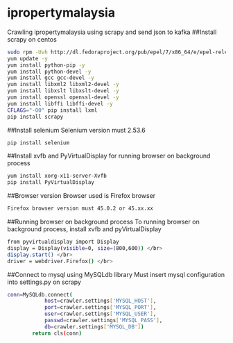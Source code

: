 # ipropertymalaysia
Crawling ipropertymalaysia using scrapy and send json to kafka
##Install scrapy on centos
```bash 
sudo rpm -Uvh http://dl.fedoraproject.org/pub/epel/7/x86_64/e/epel-release-7-5.noarch.rpm </br>
yum update -y 
yum install python-pip -y 
yum install python-devel -y 
yum install gcc gcc-devel -y 
yum install libxml2 libxml2-devel -y 
yum install libxslt libxslt-devel -y 
yum install openssl openssl-devel -y 
yum install libffi libffi-devel -y 
CFLAGS="-O0" pip install lxml 
pip install scrapy 
```

##Install selenium
Selenium version must 2.53.6
```bash
pip install selenium
```
##Install xvfb and PyVirtualDisplay for running browser on background process
```bash
yum install xorg-x11-server-Xvfb 
pip install PyVirtualDisplay 
```
##Browser version
Browser used is Firefox browser
```bash
Firefox browser version must 45.0.2 or 45.xx.xx 
```
##Running browser on background process
To running browser on background process, install xvfb and pyVirtualDisplay
```bash
from pyvirtualdisplay import Display
display = Display(visible=0, size=(800,600)) </br>
display.start() </br>
driver = webdriver.Firefox() </br>
```
##Connect to mysql using MySQLdb library
Must insert mysql configuration into settings.py on scrapy </br>
```bash
conn=MySQLdb.connect(  
            host=crawler.settings['MYSQL_HOST'], 
            port=crawler.settings['MYSQL_PORT'], 
            user=crawler.settings['MYSQL_USER'],
            passwd=crawler.settings['MYSQL_PASS'],
            db=crawler.settings['MYSQL_DB'])
        return cls(conn)
```

